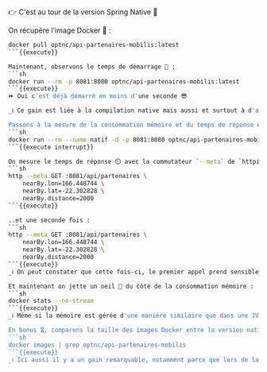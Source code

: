 👉 C'est au tour de la version Spring Native 🥳

On récupère l'image Docker 🐬 : 
```sh
docker pull optnc/api-partenaires-mobilis:latest
```{{execute}}

Maintenant, observons le temps de démarrage 🧐 : 
```sh
docker run --rm -p 8081:8080 optnc/api-partenaires-mobilis:latest
```{{execute}}
⏩ Oui c'est déjà démarré en moins d'une seconde 😎

_ℹ️ Ce gain est liée à la compilation native mais aussi et surtout à d'autres optimisations comme le fait de ne garder que le code qui est réellement utilisé et qu'il n'y ait plus d'instropection, ces optimisations sont d'autant plus visibles sur des applications Spring Boot_

Passons à la mesure de la consommation mémoire et du temps de réponse en relançant l'application en _background_ (`-d`) :
```sh
docker run --rm --name natif -d -p 8081:8080 optnc/api-partenaires-mobilis:latest
```{{execute interrupt}}

On mesure le temps de réponse ⏲️ avec la commutateur `--meta` de `httpie` :
```sh
http --meta GET :8081/api/partenaires \
    nearBy.lon=166.448744 \
    nearBy.lat=-22.302828 \
    nearBy.distance=2000
```{{execute}}

..et une seconde fois : 
```sh
http --meta GET :8081/api/partenaires \
    nearBy.lon=166.448744 \
    nearBy.lat=-22.302828 \
    nearBy.distance=2000
```{{execute}}
_ℹ️ On peut constater que cette fois-ci, le premier appel prend sensiblement le même temps que les suivants, la raison est que cette fois-ci la compilation est dite "en avance de phase" ([**A**head **O**f **T**ime / AOT](https://www.graalvm.org/native-image/)) par opposition au JIT de la JVM_

Et maintenant on jette un oeil 👀 du côté de la consommation mémoire : 
```sh
docker stats --no-stream
```{{execute}}
_ℹ️ Même si la mémoire est gérée d'une manière similaire que dans une JVM (Garbage Collector), le runtime Java intégré dans le binaire est tout de même plus léger ce qui explique la consommation mémoire amoindrie_ 

En bonus 🎖️, comparons la taille des images Docker entre la version native et la version classique (image taggée en `latest-jvm`) :
```sh
docker images | grep optnc/api-partenaires-mobilis
```{{execute}}
_ℹ️ Ici aussi il y a un gain remarquable, notamment parce que lors de la compilation en natif, le code non exécuté n'est pas intégré dans le binaire_
